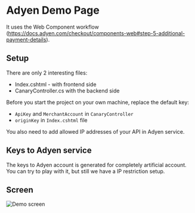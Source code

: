 ﻿# Adyen Demo Page

It uses the Web Component workflow (https://docs.adyen.com/checkout/components-web#step-5-additional-payment-details).

## Setup

There are only 2 interesting files:
- Index.cshtml - with frontend side
- CanaryController.cs with the backend side

Before you start the project on your own machine, replace the default key:
- `ApiKey` and `MerchantAccount` in `CanaryController`
- `originKey` in `Index.cshtml` file

You also need to add allowed IP addresses of your API in Adyen service.

## Keys to Adyen service
The keys to Adyen account is generated for completely artificial account. You can try to play with it, but still we have a IP restriction setup.

## Screen

![Demo screen](doc/adyen_screen.png)
